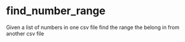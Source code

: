 # find_number_range
Given a list of numbers in one csv file find the range the belong in from another csv file
